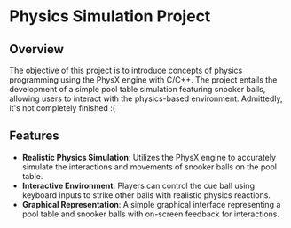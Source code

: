 # Physics Simulation Project

## Overview

The objective of this project is to introduce concepts of physics programming using the PhysX engine with C/C++. 
The project entails the development of a simple pool table simulation featuring snooker balls, allowing users to interact with the physics-based environment.
Admittedly, it's not completely finished :(

## Features

- **Realistic Physics Simulation**: Utilizes the PhysX engine to accurately simulate the interactions and movements of snooker balls on the pool table.
- **Interactive Environment**: Players can control the cue ball using keyboard inputs to strike other balls with realistic physics reactions.
- **Graphical Representation**: A simple graphical interface representing a pool table and snooker balls with on-screen feedback for interactions.
